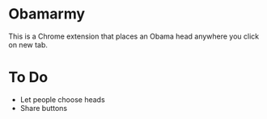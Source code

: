 # Obamarmy
This is a Chrome extension that places an Obama head anywhere you click on new tab.

# To Do
* Let people choose heads
* Share buttons

